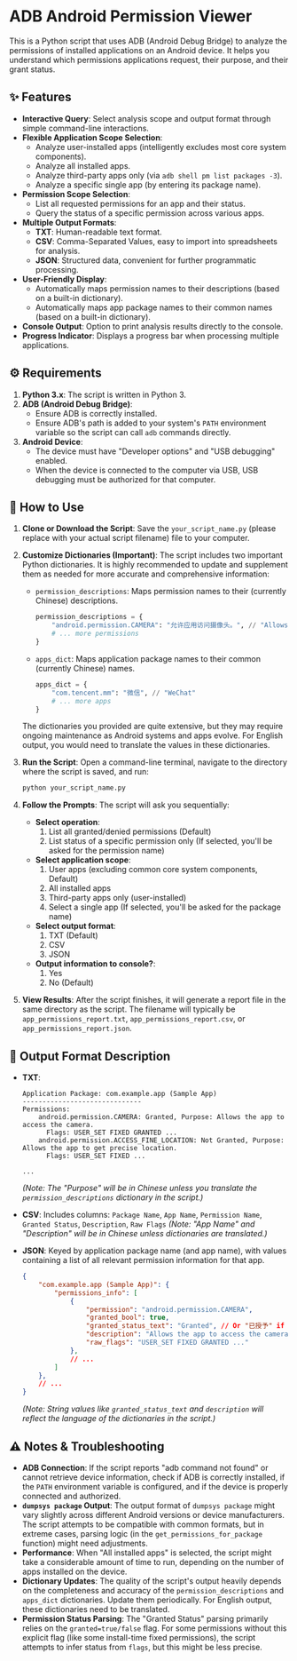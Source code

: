 # ADB Android Permission Viewer

This is a Python script that uses ADB (Android Debug Bridge) to analyze the permissions of installed applications on an Android device. It helps you understand which permissions applications request, their purpose, and their grant status.

## ✨ Features

*   **Interactive Query**: Select analysis scope and output format through simple command-line interactions.
*   **Flexible Application Scope Selection**:
    *   Analyze user-installed apps (intelligently excludes most core system components).
    *   Analyze all installed apps.
    *   Analyze third-party apps only (via `adb shell pm list packages -3`).
    *   Analyze a specific single app (by entering its package name).
*   **Permission Scope Selection**:
    *   List all requested permissions for an app and their status.
    *   Query the status of a specific permission across various apps.
*   **Multiple Output Formats**:
    *   **TXT**: Human-readable text format.
    *   **CSV**: Comma-Separated Values, easy to import into spreadsheets for analysis.
    *   **JSON**: Structured data, convenient for further programmatic processing.
*   **User-Friendly Display**:
    *   Automatically maps permission names to their descriptions (based on a built-in dictionary).
    *   Automatically maps app package names to their common names (based on a built-in dictionary).
*   **Console Output**: Option to print analysis results directly to the console.
*   **Progress Indicator**: Displays a progress bar when processing multiple applications.

## ⚙️ Requirements

1.  **Python 3.x**: The script is written in Python 3.
2.  **ADB (Android Debug Bridge)**:
    *   Ensure ADB is correctly installed.
    *   Ensure ADB's path is added to your system's `PATH` environment variable so the script can call `adb` commands directly.
3.  **Android Device**:
    *   The device must have "Developer options" and "USB debugging" enabled.
    *   When the device is connected to the computer via USB, USB debugging must be authorized for that computer.

## 🚀 How to Use

1.  **Clone or Download the Script**:
    Save the `your_script_name.py` (please replace with your actual script filename) file to your computer.

2.  **Customize Dictionaries (Important)**:
    The script includes two important Python dictionaries. It is highly recommended to update and supplement them as needed for more accurate and comprehensive information:
    *   `permission_descriptions`: Maps permission names to their (currently Chinese) descriptions.
        ```python
        permission_descriptions = {
            "android.permission.CAMERA": "允许应用访问摄像头。", // "Allows the app to access the camera."
            # ... more permissions
        }
        ```
    *   `apps_dict`: Maps application package names to their common (currently Chinese) names.
        ```python
        apps_dict = {
            "com.tencent.mm": "微信", // "WeChat"
            # ... more apps
        }
        ```
    The dictionaries you provided are quite extensive, but they may require ongoing maintenance as Android systems and apps evolve. For English output, you would need to translate the values in these dictionaries.

3.  **Run the Script**:
    Open a command-line terminal, navigate to the directory where the script is saved, and run:
    ```bash
    python your_script_name.py
    ```

4.  **Follow the Prompts**:
    The script will ask you sequentially:
    *   **Select operation**:
        1.  List all granted/denied permissions (Default)
        2.  List status of a specific permission only (If selected, you'll be asked for the permission name)
    *   **Select application scope**:
        1.  User apps (excluding common core system components, Default)
        2.  All installed apps
        3.  Third-party apps only (user-installed)
        4.  Select a single app (If selected, you'll be asked for the package name)
    *   **Select output format**:
        1.  TXT (Default)
        2.  CSV
        3.  JSON
    *   **Output information to console?**:
        1.  Yes
        2.  No (Default)

5.  **View Results**:
    After the script finishes, it will generate a report file in the same directory as the script. The filename will typically be `app_permissions_report.txt`, `app_permissions_report.csv`, or `app_permissions_report.json`.

## 📄 Output Format Description

*   **TXT**:
    ```
    Application Package: com.example.app (Sample App)
    ------------------------------
    Permissions:
        android.permission.CAMERA: Granted, Purpose: Allows the app to access the camera.
          Flags: USER_SET FIXED GRANTED ...
        android.permission.ACCESS_FINE_LOCATION: Not Granted, Purpose: Allows the app to get precise location.
          Flags: USER_SET FIXED ...

    ...
    ```
    *(Note: The "Purpose" will be in Chinese unless you translate the `permission_descriptions` dictionary in the script.)*

*   **CSV**:
    Includes columns: `Package Name`, `App Name`, `Permission Name`, `Granted Status`, `Description`, `Raw Flags`
    *(Note: "App Name" and "Description" will be in Chinese unless dictionaries are translated.)*

*   **JSON**:
    Keyed by application package name (and app name), with values containing a list of all relevant permission information for that app.
    ```json
    {
        "com.example.app (Sample App)": {
            "permissions_info": [
                {
                    "permission": "android.permission.CAMERA",
                    "granted_bool": true,
                    "granted_status_text": "Granted", // Or "已授予" if not translated
                    "description": "Allows the app to access the camera.", // Or Chinese equivalent
                    "raw_flags": "USER_SET FIXED GRANTED ..."
                },
                // ...
            ]
        },
        // ...
    }
    ```
    *(Note: String values like `granted_status_text` and `description` will reflect the language of the dictionaries in the script.)*

## ⚠️ Notes & Troubleshooting

*   **ADB Connection**: If the script reports "adb command not found" or cannot retrieve device information, check if ADB is correctly installed, if the `PATH` environment variable is configured, and if the device is properly connected and authorized.
*   **`dumpsys package` Output**: The output format of `dumpsys package` might vary slightly across different Android versions or device manufacturers. The script attempts to be compatible with common formats, but in extreme cases, parsing logic (in the `get_permissions_for_package` function) might need adjustments.
*   **Performance**: When "All installed apps" is selected, the script might take a considerable amount of time to run, depending on the number of apps installed on the device.
*   **Dictionary Updates**: The quality of the script's output heavily depends on the completeness and accuracy of the `permission_descriptions` and `apps_dict` dictionaries. Update them periodically. For English output, these dictionaries need to be translated.
*   **Permission Status Parsing**: The "Granted Status" parsing primarily relies on the `granted=true/false` flag. For some permissions without this explicit flag (like some install-time fixed permissions), the script attempts to infer status from `flags`, but this might be less precise.


